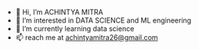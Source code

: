 - 👋 Hi, I’m ACHINTYA MITRA
- 👀 I’m interested in DATA SCIENCE and ML engineering
- 🌱 I’m currently learning data science
- 📫 reach me at achintyamitra26@gmail.com 

<!---
achintya09/achintya09 is a ✨ special ✨ repository because its `README.md` (this file) appears on your GitHub profile.
You can click the Preview link to take a look at your changes.
--->
